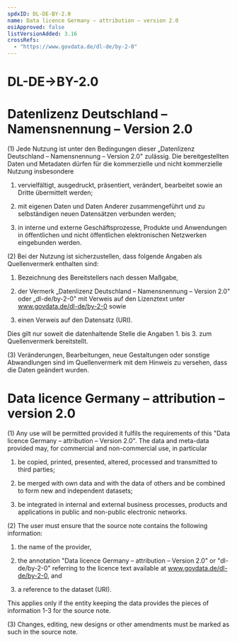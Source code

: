 ```yaml
---
spdxID: DL-DE-BY-2.0
name: Data licence Germany – attribution – version 2.0
osiApproved: false
listVersionAdded: 3.16
crossRefs: 
  - "https://www.govdata.de/dl-de/by-2-0"
---
```


# DL-DE->BY-2.0

# Datenlizenz Deutschland – Namensnennung – Version 2.0

(1) Jede Nutzung ist unter den Bedingungen dieser „Datenlizenz Deutschland – Namensnennung – Version 2.0" zulässig.
  Die bereitgestellten Daten und Metadaten dürfen für die kommerzielle und nicht kommerzielle Nutzung insbesondere

  1. vervielfältigt, ausgedruckt, präsentiert, verändert, bearbeitet sowie an Dritte übermittelt werden;

  2. mit eigenen Daten und Daten Anderer zusammengeführt und zu selbständigen neuen Datensätzen verbunden werden;

  3. in interne und externe Geschäftsprozesse, Produkte und Anwendungen in öffentlichen und nicht öffentlichen elektronischen Netzwerken eingebunden werden.

(2) Bei der Nutzung ist sicherzustellen, dass folgende Angaben als Quellenvermerk enthalten sind:
  1. Bezeichnung des Bereitstellers nach dessen Maßgabe,

  2. der Vermerk „Datenlizenz Deutschland – Namensnennung – Version 2.0" oder „dl-de/by-2-0" mit Verweis auf den Lizenztext unter www.govdata.de/dl-de/by-2-0 sowie

  3. einen Verweis auf den Datensatz (URI).

  Dies gilt nur soweit die datenhaltende Stelle die Angaben 1. bis 3. zum Quellenvermerk bereitstellt.

(3) Veränderungen, Bearbeitungen, neue Gestaltungen oder sonstige Abwandlungen sind im Quellenvermerk mit dem Hinweis zu versehen, dass die Daten geändert wurden.

# Data licence Germany – attribution – version 2.0

(1) Any use will be permitted provided it fulfils the requirements of this "Data licence Germany – attribution – Version 2.0".
  The data and meta-data provided may, for commercial and non-commercial use, in particular

  1. be copied, printed, presented, altered, processed and transmitted to third parties;

  2. be merged with own data and with the data of others and be combined to form new and independent datasets;

  3. be integrated in internal and external business processes, products and applications in public and non-public electronic networks.

(2) The user must ensure that the source note contains the following information:
  1. the name of the provider,

  2. the annotation "Data licence Germany – attribution – Version 2.0" or "dl-de/by-2-0" referring to the licence text available at www.govdata.de/dl-de/by-2-0, and

  3. a reference to the dataset (URI).

  This applies only if the entity keeping the data provides the pieces of information 1-3 for the source note.

(3) Changes, editing, new designs or other amendments must be marked as such in the source note.
